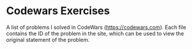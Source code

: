 # Codewars Exercises
A list of problems I solved in CodeWars (https://codewars.com). Each file contains the ID of the problem in the site, which can be used to view the original statement of the problem.

